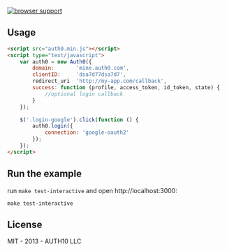 [![browser support](https://ci.testling.com/auth0/auth0.js.png)](https://ci.testling.com/auth0/auth0.js)

## Usage

~~~html
<script src="auth0.min.js"></script>
<script type="text/javascript">
	var auth0 = new Auth0({
		domain:       'mine.auth0.com',
		clientID:     'dsa7d77dsa7d7',
		redirect_uri  'http://my-app.com/callback',
		success: function (profile, access_token, id_token, state) { 
			//optional login callback
		}
	});

	$('.login-google').click(function () {
		auth0.login({
			connection: 'google-oauth2'
		});
	});
</script>
~~~

## Run the example

run `make test-interactive` and open http://localhost:3000:

~~~
make test-interactive
~~~

## License 

MIT - 2013 - AUTH10 LLC